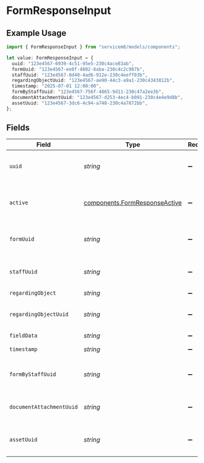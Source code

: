 # FormResponseInput

## Example Usage

```typescript
import { FormResponseInput } from "servicem8/models/components";

let value: FormResponseInput = {
  uuid: "123e4567-6939-4c51-95e5-230c4ace83ab",
  formUuid: "123e4567-ee8f-4802-8aba-230c4c2c987b",
  staffUuid: "123e4567-8d40-4ad6-912e-230c4eeff03b",
  regardingObjectUuid: "123e4567-ae90-44c3-a9a1-230c4343812b",
  timestamp: "2025-07-01 12:00:00",
  formByStaffUuid: "123e4567-756f-4865-9d11-230c47a2ee3b",
  documentAttachmentUuid: "123e4567-d253-4ec4-b091-230c4e4e9d8b",
  assetUuid: "123e4567-3dc6-4c94-a748-230c4a7872bb",
};
```

## Fields

| Field                                                                          | Type                                                                           | Required                                                                       | Description                                                                    | Example                                                                        |
| ------------------------------------------------------------------------------ | ------------------------------------------------------------------------------ | ------------------------------------------------------------------------------ | ------------------------------------------------------------------------------ | ------------------------------------------------------------------------------ |
| `uuid`                                                                         | *string*                                                                       | :heavy_minus_sign:                                                             | Unique identifier for this record                                              | 123e4567-6939-4c51-95e5-230c4ace83ab                                           |
| `active`                                                                       | [components.FormResponseActive](../../models/components/formresponseactive.md) | :heavy_minus_sign:                                                             | Record active/deleted flag.  Valid values are [0,1]                            |                                                                                |
| `formUuid`                                                                     | *string*                                                                       | :heavy_minus_sign:                                                             | N/A                                                                            | 123e4567-ee8f-4802-8aba-230c4c2c987b                                           |
| `staffUuid`                                                                    | *string*                                                                       | :heavy_minus_sign:                                                             | N/A                                                                            | 123e4567-8d40-4ad6-912e-230c4eeff03b                                           |
| `regardingObject`                                                              | *string*                                                                       | :heavy_minus_sign:                                                             | N/A                                                                            |                                                                                |
| `regardingObjectUuid`                                                          | *string*                                                                       | :heavy_minus_sign:                                                             | N/A                                                                            | 123e4567-ae90-44c3-a9a1-230c4343812b                                           |
| `fieldData`                                                                    | *string*                                                                       | :heavy_minus_sign:                                                             | N/A                                                                            |                                                                                |
| `timestamp`                                                                    | *string*                                                                       | :heavy_minus_sign:                                                             | N/A                                                                            | 2025-07-01 12:00:00                                                            |
| `formByStaffUuid`                                                              | *string*                                                                       | :heavy_minus_sign:                                                             | N/A                                                                            | 123e4567-756f-4865-9d11-230c47a2ee3b                                           |
| `documentAttachmentUuid`                                                       | *string*                                                                       | :heavy_minus_sign:                                                             | N/A                                                                            | 123e4567-d253-4ec4-b091-230c4e4e9d8b                                           |
| `assetUuid`                                                                    | *string*                                                                       | :heavy_minus_sign:                                                             | N/A                                                                            | 123e4567-3dc6-4c94-a748-230c4a7872bb                                           |